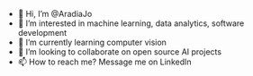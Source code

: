 - 👋 Hi, I’m @AradiaJo
- 👀 I’m interested in machine learning, data analytics, software development
- 🌱 I’m currently learning computer vision
- 💞️ I’m looking to collaborate on open source AI projects
- 📫 How to reach me? Message me on LinkedIn

<!---
AradiaJo/AradiaJo is a ✨ special ✨ repository because its `README.md` (this file) appears on your GitHub profile.
You can click the Preview link to take a look at your changes.
--->
